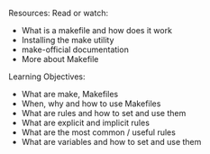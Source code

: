 Resources:
Read or watch:

- What is a makefile and how does it work
- Installing the make utility
- make-official documentation
- More about Makefile


Learning Objectives:

- What are make, Makefiles
- When, why and how to use Makefiles
- What are rules and how to set and use them
- What are explicit and implicit rules
- What are the most common / useful rules
- What are variables and how to set and use them
